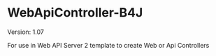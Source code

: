 # WebApiController-B4J
Version: 1.07

For use in Web API Server 2 template to create Web or Api Controllers
